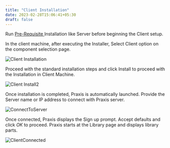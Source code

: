 ```yaml
---
title: "Client Installation"
date: 2023-02-28T15:06:41+05:30
draft: false
---
```


Run [Pre-Requisite ](/introduction/installation/pre-requisites/) Installation like Server before beginning the Client setup.

In the client machine, after executing the Installer, Select Client option on the component selection page.

![Client Installation](/images/ClientInstallation.png)

Proceed with the standard installation steps and click Install to proceed with the Installation in Client Machine.

![Client Install2](/images/ClientInstall2.png)

Once installation is completed, Praxis is automatically launched. Provide the Server name or IP address to connect with Praxis server. 

![ConnectToServer](/images/ConnectServer.png)

Once connected, Praxis displays the Sign up prompt. Accept defaults and click *OK* to proceed. Praxis starts at the Library page and displays library parts.

![ClientConnected](/images/ClientConnected.png)